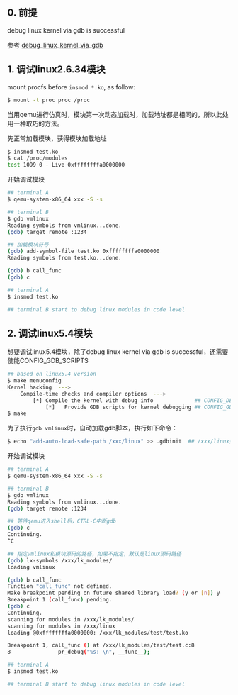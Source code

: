 ## 0. 前提

debug linux kernel via gdb is successful

参考 [debug_linux_kernel_via_gdb](debug_linux_kernel_via_gdb.md)

## 1. 调试linux2.6.34模块

mount procfs before `insmod *.ko`, as follow:

```bash
$ mount -t proc proc /proc
```

当用qemu进行仿真时，模块第一次动态加载时，加载地址都是相同的，所以此处用一种取巧的方法。

先正常加载模块，获得模块加载地址

```bash
$ insmod test.ko
$ cat /proc/modules
test 1099 0 - Live 0xffffffffa0000000
```

开始调试模块

```bash
## terminal A
$ qemu-system-x86_64 xxx -S -s

## terminal B
$ gdb vmlinux
Reading symbols from vmlinux...done.
(gdb) target remote :1234

## 加载模块符号
(gdb) add-symbol-file test.ko 0xffffffffa0000000
Reading symbols from test.ko...done.

(gdb) b call_func
(gdb) c

## terminal A
$ insmod test.ko

## terminal B start to debug linux modules in code level
```

## 2. 调试linux5.4模块

想要调试linux5.4模块，除了debug linux kernel via gdb is successful，还需要使能CONFIG_GDB_SCRIPTS

```bash
## based on linux5.4 version
$ make menuconfig
Kernel hacking  --->
    Compile-time checks and compiler options  --->
        [*] Compile the kernel with debug info             ## CONFIG_DEBUG_INFO
            [*]   Provide GDB scripts for kernel debugging ## CONFIG_GDB_SCRIPTS
$ make
```

为了执行`gdb vmlinux`时，自动加载gdb脚本，执行如下命令：

```bash
$ echo "add-auto-load-safe-path /xxx/linux" >> .gdbinit  ## /xxx/linux是linux源码路径
```

开始调试模块

```bash
## terminal A
$ qemu-system-x86_64 xxx -S -s

## terminal B
$ gdb vmlinux
Reading symbols from vmlinux...done.
(gdb) target remote :1234

## 等待qemu进入shell后，CTRL-C中断gdb
(gdb) c
Continuing.
^C

## 指定vmlinux和模块源码的路径，如果不指定，默认是linux源码路径
(gdb) lx-symbols /xxx/lk_modules/
loading vmlinux

(gdb) b call_func
Function "call_func" not defined.
Make breakpoint pending on future shared library load? (y or [n]) y
Breakpoint 1 (call_func) pending.
(gdb) c
Continuing.
scanning for modules in /xxx/lk_modules/
scanning for modules in /xxx/linux
loading @0xffffffffa0000000: /xxx/lk_modules/test/test.ko

Breakpoint 1, call_func () at /xxx/lk_modules/test/test.c:8
8               pr_debug("%s: \n", __func__);

## terminal A
$ insmod test.ko

## terminal B start to debug linux modules in code level
```
